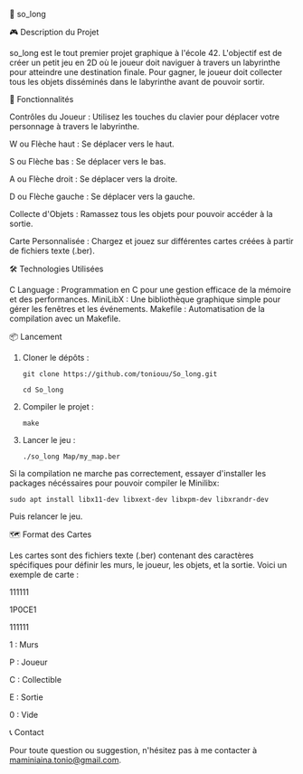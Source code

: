 🐉 so_long

🎮 Description du Projet

so_long est le tout premier projet graphique à l'école 42. L'objectif est de créer un petit jeu en 2D où le joueur doit naviguer à travers un labyrinthe pour atteindre une destination finale. Pour gagner, le joueur doit collecter tous les objets disséminés dans le labyrinthe avant de pouvoir sortir.

🚀 Fonctionnalités

Contrôles du Joueur : Utilisez les touches du clavier pour déplacer votre personnage à travers le labyrinthe.

  W ou Flèche haut : Se déplacer vers le haut.
  
  S ou Flèche bas : Se déplacer vers le bas.
  
  A ou Flèche droit : Se déplacer vers la droite.
  
  D ou Flèche gauche : Se déplacer vers la gauche.
  
Collecte d'Objets : Ramassez tous les objets pour pouvoir accéder à la sortie.

Carte Personnalisée : Chargez et jouez sur différentes cartes créées à partir de fichiers texte (.ber).


🛠️ Technologies Utilisées

C Language : Programmation en C pour une gestion efficace de la mémoire et des performances.
MiniLibX : Une bibliothèque graphique simple pour gérer les fenêtres et les événements.
Makefile : Automatisation de la compilation avec un Makefile.

📦 Lancement

1. Cloner le dépôts :
   
       git clone https://github.com/toniouu/So_long.git
   
       cd So_long

3. Compiler le projet :

       make

5. Lancer le jeu :
   
       ./so_long Map/my_map.ber


Si la compilation ne marche pas correctement, essayer d'installer les packages nécéssaires pour pouvoir compiler le Minilibx:

    sudo apt install libx11-dev libxext-dev libxpm-dev libxrandr-dev

Puis relancer le jeu.

🗺️ Format des Cartes

Les cartes sont des fichiers texte (.ber) contenant des caractères spécifiques pour définir les murs, le joueur, les objets, et la sortie. Voici un exemple de carte :

111111

1P0CE1

111111

1 : Murs

P : Joueur

C : Collectible

E : Sortie

0 : Vide


📞 Contact

Pour toute question ou suggestion, n'hésitez pas à me contacter à maminiaina.tonio@gmail.com.
